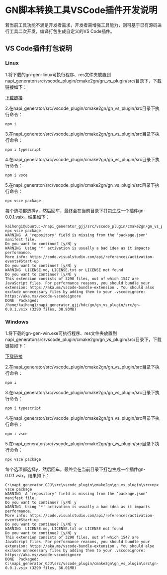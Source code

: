 # GN脚本转换工具VSCode插件开发说明

若当前工具功能不满足开发者需求，开发者需增强工具能力，则可基于已有源码进行工具二次开发，编译打包生成自定义的VS Code插件。

## VS Code插件打包说明

### Linux

1.将下载的gn-gen-linux可执行程序、res文件夹放置到napi_generator/src/vscode_plugin/cmake2gn/gn_vs_plugin/src/目录下，下载链接如下：

[下载链接](http://ftpkaihongdigi.i234.me:5000/fsdownload/1OjtRhtGf/gn-gen-0.0.1)

2.在napi_generator/src/vscode_plugin/cmake2gn/gn_vs_plugin/src目录下执行命令：

	npm i

3.在napi_generator/src/vscode_plugin/cmake2gn/gn_vs_plugin/src目录下执行命令：

	npm i typescript

4.在napi_generator/src/vscode_plugin/cmake2gn/gn_vs_plugin/src目录下执行命令：

	npm i vsce

5.在napi_generator/src/vscode_plugin/cmake2gn/gn_vs_plugin/src目录下执行命令：

	npx vsce package

  每个选项都选择y，然后回车，最终会在当前目录下打包生成一个插件gn-0.0.1.vsix。结果如下：

	kaihong1@ubuntu:~/napi_generator_gjj/src/vscode_plugin/cmake2gn/gn_vs_plugin/src$ npx vsce package
	WARNING  A 'repository' field is missing from the 'package.json' manifest file.
	Do you want to continue? [y/N] y
	WARNING  Using '*' activation is usually a bad idea as it impacts performance.
	More info: https://code.visualstudio.com/api/references/activation-events#Start-up
	Do you want to continue? [y/N] y
	WARNING  LICENSE.md, LICENSE.txt or LICENSE not found
	Do you want to continue? [y/N] y
	This extension consists of 3290 files, out of which 1547 are JavaScript files. For performance reasons, you should bundle your extension: https://aka.ms/vscode-bundle-extension . You should also exclude unnecessary files by adding them to your .vscodeignore: https://aka.ms/vscode-vscodeignore
	DONE  Packaged: /home/kaihong1/napi_generator_gjj/hdc/gn/gn_vs_plugin/src/gn-0.0.1.vsix (3290 files, 38.93MB)

### Windows

1.将下载的gn-gen-win.exe可执行程序、res文件夹放置到napi_generator/src/vscode_plugin/cmake2gn/gn_vs_plugin/src/目录下，下载链接如下：

[下载链接](http://ftpkaihongdigi.i234.me:5000/fsdownload/1OjtRhtGf/gn-gen-0.0.1)

2.在napi_generator/src/vscode_plugin/cmake2gn/gn_vs_plugin/src目录下执行命令：

	npm i

3.在napi_generator/src/vscode_plugin/cmake2gn/gn_vs_plugin/src目录下执行命令：

	npm i typescript

4.在napi_generator/src/vscode_plugin/cmake2gn/gn_vs_plugin/src目录下执行命令：

	npm i vsce

5.在napi_generator/src/vscode_plugin/cmake2gn/gn_vs_plugin/src目录下执行命令：

	npx vsce package

  每个选项都选择y，然后回车，最终会在当前目录下打包生成一个插件gn-0.0.1.vsix。结果如下：

	C:\napi_generator_GJJ\src\vscode_plugin\cmake2gn\gn_vs_plugin\src>npx vsce package
	WARNING  A 'repository' field is missing from the 'package.json' manifest file.
	Do you want to continue? [y/N] y
	WARNING  Using '*' activation is usually a bad idea as it impacts performance.
	More info: https://code.visualstudio.com/api/references/activation-events#Start-up
	Do you want to continue? [y/N] y
	WARNING  LICENSE.md, LICENSE.txt or LICENSE not found
	Do you want to continue? [y/N] y
	This extension consists of 3290 files, out of which 1547 are JavaScript files. For performance reasons, you should bundle your extension: https://aka.ms/vscode-bundle-extension . You should also exclude unnecessary files by adding them to your .vscodeignore: https://aka.ms/vscode-vscodeignore
	DONE  Packaged: C:\napi_generator_GJJ\src/vscode_plugin/cmake2gn\gn_vs_plugin\src\gn-0.0.1.vsix (3290 files, 36.01MB)

